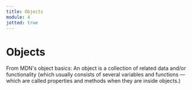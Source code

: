 ```yaml
---
title: Objects
module: 4
jotted: true
---
```


# Objects

 From MDN's object basics: An object is a collection of related data and/or functionality (which usually consists of several variables and functions — which are called properties and methods when they are inside objects.)